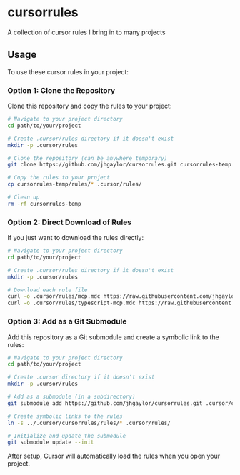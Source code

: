 # cursorrules

A collection of cursor rules I bring in to many projects

## Usage

To use these cursor rules in your project:

### Option 1: Clone the Repository

Clone this repository and copy the rules to your project:

```bash
# Navigate to your project directory
cd path/to/your/project

# Create .cursor/rules directory if it doesn't exist
mkdir -p .cursor/rules

# Clone the repository (can be anywhere temporary)
git clone https://github.com/jhgaylor/cursorrules.git cursorrules-temp

# Copy the rules to your project
cp cursorrules-temp/rules/* .cursor/rules/

# Clean up
rm -rf cursorrules-temp
```

### Option 2: Direct Download of Rules

If you just want to download the rules directly:

```bash
# Navigate to your project directory
cd path/to/your/project

# Create .cursor/rules directory if it doesn't exist
mkdir -p .cursor/rules

# Download each rule file
curl -o .cursor/rules/mcp.mdc https://raw.githubusercontent.com/jhgaylor/cursorrules/main/rules/mcp.mdc
curl -o .cursor/rules/typescript-mcp.mdc https://raw.githubusercontent.com/jhgaylor/cursorrules/main/rules/typescript-mcp.mdc
```

### Option 3: Add as a Git Submodule

Add this repository as a Git submodule and create a symbolic link to the rules:

```bash
# Navigate to your project directory
cd path/to/your/project

# Create .cursor directory if it doesn't exist
mkdir -p .cursor/rules

# Add as a submodule (in a subdirectory)
git submodule add https://github.com/jhgaylor/cursorrules.git .cursor/cursorrules

# Create symbolic links to the rules
ln -s ../.cursor/cursorrules/rules/* .cursor/rules/

# Initialize and update the submodule
git submodule update --init
```

After setup, Cursor will automatically load the rules when you open your project.

